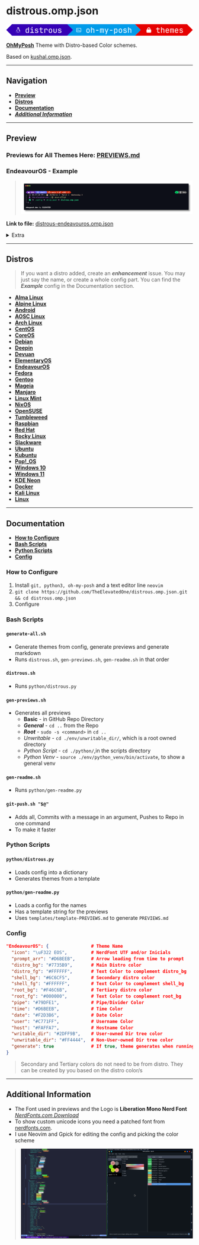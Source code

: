 # distrous.omp.json

![distrous-logo](https://github.com/TheElevatedOne/distrous.omp.json/blob/main/logos/logo.png?raw=true)

[**OhMyPosh**](https://ohmyposh.dev/) Theme with Distro-based Color schemes.

Based on [kushal.omp.json](https://github.com/JanDeDobbeleer/oh-my-posh/blob/main/themes/kushal.omp.json).

---

## Navigation

- [**Preview**](#preview)
- [**Distros**](#distros)
- [**Documentation**](#documentation)
- [***Additional Information***](#additional-information)

---

## Preview

### Previews for All Themes Here: [<ins>PREVIEWS.md</ins>](https://github.com/TheElevatedOne/distrous.omp.json/blob/main/PREVIEWS.md)

### EndeavourOS - Example

> ![endeavouros-preview](https://github.com/TheElevatedOne/distrous.omp.json/blob/main/previews/distrous-endeavouros.omp.json.png?raw=true)

**Link to file:** [distrous-endeavouros.omp.json](https://github.com/TheElevatedOne/distrous.omp.json/blob/main/themes/distrous-endeavouros.omp.json?raw=true)

<details>
    <summary>Extra</summary>

- **General**

    > ![endeavouros-general](https://github.com/TheElevatedOne/distrous.omp.json/blob/main/previews/distrous-endeavouros.omp.json-general.png?raw=true)

- **Root**

    > ![endeavouros-root](https://github.com/TheElevatedOne/distrous.omp.json/blob/main/previews/distrous-endeavouros.omp.json-root.png?raw=true)

- **Unwritable Directory**

    > ![endeavouros-unwrite](https://github.com/TheElevatedOne/distrous.omp.json/blob/main/previews/distrous-endeavouros.omp.json-unwrite.png?raw=true)

- **Python**

  - **Script**

        > ![endeavouros-script](https://github.com/TheElevatedOne/distrous.omp.json/blob/main/previews/distrous-endeavouros.omp.json-script.png?raw=true)

  - **Venv**

        > ![endeavouros-venv](https://github.com/TheElevatedOne/distrous.omp.json/blob/main/previews/distrous-endeavouros.omp.json-venv.png?raw=true)

</details>

---

## Distros

> If you want a distro added, create an ***enhancement*** issue.
> You may just say the name, or create a whole config part.
> You can find the ***Example*** config in the Documentation section.

- [**Alma Linux**](https://github.com/TheElevatedOne/distrous.omp.json/blob/main/PREVIEWS.md#alma-linux)
- [**Alpine Linux**](https://github.com/TheElevatedOne/distrous.omp.json/blob/main/PREVIEWS.md#alpine-linux)
- [**Android**](https://github.com/TheElevatedOne/distrous.omp.json/blob/main/PREVIEWS.md#android)
- [**AOSC Linux**](https://github.com/TheElevatedOne/distrous.omp.json/blob/main/PREVIEWS.md#aosc-linux)
- [**Arch Linux**](https://github.com/TheElevatedOne/distrous.omp.json/blob/main/PREVIEWS.md#arch-linux)
- [**CentOS**](https://github.com/TheElevatedOne/distrous.omp.json/blob/main/PREVIEWS.md#centos)
- [**CoreOS**](https://github.com/TheElevatedOne/distrous.omp.json/blob/main/PREVIEWS.md#coreos)
- [**Debian**](https://github.com/TheElevatedOne/distrous.omp.json/blob/main/PREVIEWS.md#debian)
- [**Deepin**](https://github.com/TheElevatedOne/distrous.omp.json/blob/main/PREVIEWS.md#deepin)
- [**Devuan**](https://github.com/TheElevatedOne/distrous.omp.json/blob/main/PREVIEWS.md#devuan)
- [**ElementaryOS**](https://github.com/TheElevatedOne/distrous.omp.json/blob/main/PREVIEWS.md#elementaryos)
- [**EndeavourOS**](https://github.com/TheElevatedOne/distrous.omp.json/blob/main/PREVIEWS.md#endeavouros)
- [**Fedora**](https://github.com/TheElevatedOne/distrous.omp.json/blob/main/PREVIEWS.md#fedora)
- [**Gentoo**](https://github.com/TheElevatedOne/distrous.omp.json/blob/main/PREVIEWS.md#gentoo)
- [**Mageia**](https://github.com/TheElevatedOne/distrous.omp.json/blob/main/PREVIEWS.md#mageia)
- [**Manjaro**](https://github.com/TheElevatedOne/distrous.omp.json/blob/main/PREVIEWS.md#manjaro)
- [**Linux Mint**](https://github.com/TheElevatedOne/distrous.omp.json/blob/main/PREVIEWS.md#linux-mint)
- [**NixOS**](https://github.com/TheElevatedOne/distrous.omp.json/blob/main/PREVIEWS.md#nixos)
- [**OpenSUSE**](https://github.com/TheElevatedOne/distrous.omp.json/blob/main/PREVIEWS.md#opensuse)
- [**Tumbleweed**](https://github.com/TheElevatedOne/distrous.omp.json/blob/main/PREVIEWS.md#tumbleweed)
- [**Raspbian**](https://github.com/TheElevatedOne/distrous.omp.json/blob/main/PREVIEWS.md#raspbian)
- [**Red Hat**](https://github.com/TheElevatedOne/distrous.omp.json/blob/main/PREVIEWS.md#red-hat)
- [**Rocky Linux**](https://github.com/TheElevatedOne/distrous.omp.json/blob/main/PREVIEWS.md#rocky-linux)
- [**Slackware**](https://github.com/TheElevatedOne/distrous.omp.json/blob/main/PREVIEWS.md#slackware)
- [**Ubuntu**](https://github.com/TheElevatedOne/distrous.omp.json/blob/main/PREVIEWS.md#ubuntu)
- [**Kubuntu**](https://github.com/TheElevatedOne/distrous.omp.json/blob/main/PREVIEWS.md#kubuntu)
- [**Pop!_OS**](https://github.com/TheElevatedOne/distrous.omp.json/blob/main/PREVIEWS.md#popos)
- [**Windows 10**](https://github.com/TheElevatedOne/distrous.omp.json/blob/main/PREVIEWS.md#windows-10)
- [**Windows 11**](https://github.com/TheElevatedOne/distrous.omp.json/blob/main/PREVIEWS.md#windows-11)
- [**KDE Neon**](https://github.com/TheElevatedOne/distrous.omp.json/blob/main/PREVIEWS.md#kde-neon)
- [**Docker**](https://github.com/TheElevatedOne/distrous.omp.json/blob/main/PREVIEWS.md#docker)
- [**Kali Linux**](https://github.com/TheElevatedOne/distrous.omp.json/blob/main/PREVIEWS.md#kali-linux)
- [**Linux**](https://github.com/TheElevatedOne/distrous.omp.json/blob/main/PREVIEWS.md#linux)

---

## Documentation

- [**How to Configure**](#how-to-configure)
- [**Bash Scripts**](#bash-scripts)
- [**Python Scripts**](#python-scripts)
- [**Config**](#config)

### How to Configure

1. Install `git, python3, oh-my-posh` and a text editor line `neovim`
2. ```git clone https://github.com/TheElevatedOne/distrous.omp.json.git && cd distrous.omp.json```
3. Configure

### Bash Scripts

#### `generate-all.sh`

- Generate themes from config, generate previews and generate markdown
- Runs `distrous.sh`, `gen-previews.sh`, `gen-readme.sh` in that order

#### `distrous.sh`

- Runs `python/distrous.py`

#### `gen-previews.sh`

- Generates all previews
  - **Basic** - in GitHub Repo Directory
  - ***General*** - `cd ..` from the Repo
  - ***Root*** - `sudo -s <command>` in `cd ..`
  - *Unwritable* - `cd ./env/unwritable_dir/`, which is a root owned directory
  - *Python Script* - `cd ./python/`,in the scripts directory
  - *Python Venv* - `source ./env/python_venv/bin/activate`, to show a general venv

#### `gen-readme.sh`

- Runs `python/gen-readme.py`

#### `git-push.sh "$@"`

- Adds all, Commits with a message in an argument, Pushes to Repo in one command
- To make it faster

### Python Scripts

#### `python/distrous.py`

- Loads config into a dictionary
- Generates themes from a template

#### `python/gen-readme.py`

- Loads a config for the names
- Has a template string for the previews
- Uses `templates/template-PREVIEWS.md` to generate `PREVIEWS.md`

### Config

```json
"EndeavourOS": {                # Theme Name
  "icon": "\uF322 EOS",         # NerdFont UTF and/or Inicials
  "prompt_arr": "#D6BEEB",      # Arrow leading from time to prompt
  "distro_bg": "#7735B9",       # Main Distro color
  "distro_fg": "#FFFFFF",       # Text Color to complement distro_bg
  "shell_bg": "#6C6CF5",        # Secondary distro color
  "shell_fg": "#FFFFFF",        # Text Color to complement shell_bg
  "root_bg": "#F46C6B",         # Tertiary distro color 
  "root_fg": "#000000",         # Text Color to complement root_bg
  "pipe": "#79DFE1",            # Pipe/Divider Color
  "time": "#D6BEEB",            # Time Color 
  "date": "#F2D3B6",            # Date Color 
  "user": "#C771FF",            # Username Color
  "host": "#FAFFA7",            # Hostname Color 
  "writable_dir": "#2DFF9B",    # User-owned Dir tree color
  "unwritable_dir": "#FF4444",  # Non-User-owned Dir tree color
  "generate": true              # If true, theme generates when running scripts; if false, theme is skipped
}
```

> Secondary and Tertiary colors do not need to be from distro.
> They can be created by you based on the distro color/s

---

## Additional Information

- The Font used in previews and the Logo is **Liberation Mono Nerd Font** [<ins>*NerdFonts.com Download*</ins>](https://github.com/ryanoasis/nerd-fonts/releases/download/v3.3.0/LiberationMono.zip)
- To show custom unicode icons you need a patched font from [nerdfonts.com](https://www.nerdfonts.com/font-downloads).
- I use Neovim and Gpick for editing the config and picking the color scheme

> ![image-preview](https://github.com/TheElevatedOne/distrous.omp.json/blob/main/images/workflow.png)
